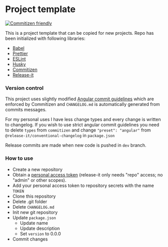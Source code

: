 # Project template

[![Commitizen friendly](https://img.shields.io/badge/commitizen-friendly-brightgreen.svg)](http://commitizen.github.io/cz-cli/)

This is a project template that can be copied for new projects. Repo has been initialized with following libraries:

- [Babel](https://babeljs.io/)
- [Prettier](https://prettier.io/)
- [ESLint](https://eslint.org/)
- [Husky](https://github.com/typicode/husky)
- [Commitizen](https://github.com/commitizen/cz-cli)
- [Release-it](https://github.com/release-it/release-it)

### Version control

This project uses slightly modified [Angular commit guidelines](https://github.com/angular/angular.js/blob/master/DEVELOPERS.md#commits) which are enforced by Commitizen and `CHANGELOG.md` is automatically generated from commits messages.

For my personal uses I have less change types and every change is written to changelog. If you wish to use strict angular commit guidelines you need to delete `types` from `commitizen` and change `"preset": "angular"` from `@release-it/conventional-changelog` in `package.json`

Release commits are made when new code is pushed in `dev` branch.

### How to use

- Create a new repository
- Obtain a [personal access token](https://github.com/settings/tokens) (release-it only needs "repo" access; no "admin" or other scopes).
- Add your personal access token to repository secrets with the name `TOKEN`
- Clone this repository
- Delete .git folder
- Delete `CHANGELOG.md`
- Init new git repository
- Update `package.json`
  - Update name
  - Update description
  - Set `version` to 0.0.0
- Commit changes
